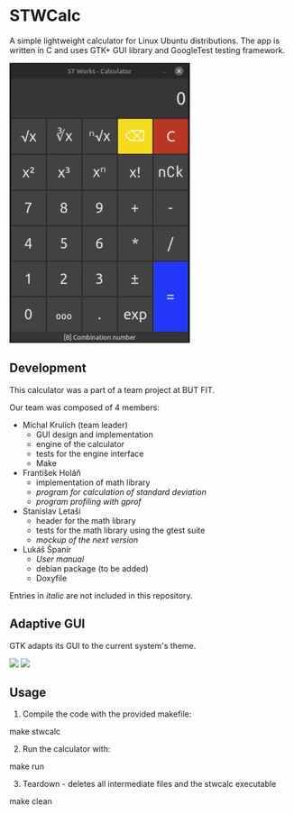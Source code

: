 # STWCalc
A simple lightweight calculator for Linux Ubuntu distributions.
The app is written in C and uses GTK+ GUI library and GoogleTest testing framework.

![](/screenshots/showcase.gif)

## Development
This calculator was a part of a team project at BUT FIT.

Our team was composed of 4 members:
- Michal Krulich (team leader)
    - GUI design and implementation
    - engine of the calculator
    - tests for the engine interface
    - Make
- František Holáň
    - implementation of math library
    - *program for calculation of standard deviation*
    - *program profiling with gprof*
- Stanislav Letaši
    - header for the math library
    - tests for the math library using the gtest suite
    - *mockup of the next version*
- Lukáš Španír
    - *User manual*
    - debian package (to be added)
    - Doxyfile

Entries in *italic* are not included in this repository.

## Adaptive GUI
GTK adapts its GUI to the current system's theme.

![](/screenshots/screenshot2.png) ![](/screenshots/screenshot3.png)

## Usage

1. Compile the code with the provided makefile:

make stwcalc

2. Run the calculator with:

make run

3. Teardown - deletes all intermediate files and the stwcalc executable

make clean
